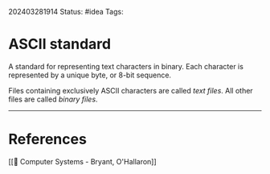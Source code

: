 202403281914
Status: #idea
Tags: 

# ASCII standard

A standard for representing text characters in binary. Each character is represented by a unique byte, or 8-bit sequence.

Files containing exclusively ASCII characters are called *text files*. All other files are called *binary files*.

___
# References
[[📕 Computer Systems - Bryant, O'Hallaron]]